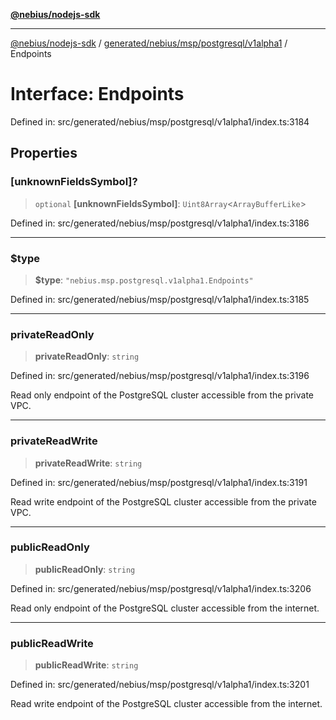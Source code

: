 [**@nebius/nodejs-sdk**](../../../../../../README.md)

***

[@nebius/nodejs-sdk](../../../../../../README.md) / [generated/nebius/msp/postgresql/v1alpha1](../README.md) / Endpoints

# Interface: Endpoints

Defined in: src/generated/nebius/msp/postgresql/v1alpha1/index.ts:3184

## Properties

### \[unknownFieldsSymbol\]?

> `optional` **\[unknownFieldsSymbol\]**: `Uint8Array`\<`ArrayBufferLike`\>

Defined in: src/generated/nebius/msp/postgresql/v1alpha1/index.ts:3186

***

### $type

> **$type**: `"nebius.msp.postgresql.v1alpha1.Endpoints"`

Defined in: src/generated/nebius/msp/postgresql/v1alpha1/index.ts:3185

***

### privateReadOnly

> **privateReadOnly**: `string`

Defined in: src/generated/nebius/msp/postgresql/v1alpha1/index.ts:3196

Read only endpoint of the PostgreSQL cluster accessible from the private VPC.

***

### privateReadWrite

> **privateReadWrite**: `string`

Defined in: src/generated/nebius/msp/postgresql/v1alpha1/index.ts:3191

Read write endpoint of the PostgreSQL cluster accessible from the private VPC.

***

### publicReadOnly

> **publicReadOnly**: `string`

Defined in: src/generated/nebius/msp/postgresql/v1alpha1/index.ts:3206

Read only endpoint of the PostgreSQL cluster accessible from the internet.

***

### publicReadWrite

> **publicReadWrite**: `string`

Defined in: src/generated/nebius/msp/postgresql/v1alpha1/index.ts:3201

Read write endpoint of the PostgreSQL cluster accessible from the internet.

